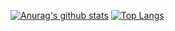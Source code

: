 [![Anurag's github stats](https://github-readme-stats.vercel.app/api?username=ygorvieira)](https://github.com/anuraghazra/github-readme-stats)
[![Top Langs](https://github-readme-stats.vercel.app/api/top-langs/?username=anuraghazra)](https://github.com/anuraghazra/github-readme-stats)